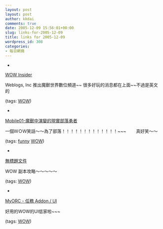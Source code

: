 ```yaml
---
layout: post
layout: post
author: kkdai
comments: true
date: 2005-12-09 15:56:01+00:00
slug: links-for-2005-12-09
title: links for 2005-12-09
wordpress_id: 308
categories:
- 每日網摘
---
```



	
  * 
		

[WOW Insider](http://www.wowinsider.com/)


		

Weblogs, Inc 推出魔獸世界數位頻道~~ 很多好玩的消息都在上面~~不過是英文的


		

(tags: [WOW](http://del.icio.us/kkdai/WOW))


	

	
  * 
		

[Mobile01-魔獸中演變的現實部落勇者](http://www.mobile01.com/topicdetail.php?f=179&t=117865&last=845380)


		

一個ＷＯＷ笑話～～為了部落！！！！！！！！！！！！！~~~  　　真好笑～～


		

(tags: [funny](http://del.icio.us/kkdai/funny) [WOW](http://del.icio.us/kkdai/WOW))


	

	
  * 
		

[無標題文件](http://home.kimo.com.tw/percyeor/wow/main.htm)


		

WOW 副本攻略～～～～～


		

(tags: [WOW](http://del.icio.us/kkdai/WOW))


	

	
  * 
		

[MyORC - 任務 Addon / UI](http://www.myorc.com/archive/index.php/f-204.html)


		

好用的WOW的UI低家啦~~~


		

(tags: [WOW](http://del.icio.us/kkdai/WOW))


	


